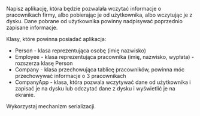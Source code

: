 Napisz aplikację, która będzie pozwalała wczytać informacje o pracownikach firmy, albo pobierając je od użytkownika, albo wczytując je z dysku. Dane pobrane od użytkownika powinny nadpisywać poprzednio zapisane informacje.

Klasy, które powinna posiadać aplikacja:

- Person - klasa reprezentująca osobę (imię nazwisko)
- Employee - klasa reprezentująca pracownika (imię, nazwisko, wypłata) - rozszerza klasę Person
- Company - klasa przechowująca tablicę pracowników, powinna móc przechowywać informacje o 3 pracownikach
- CompanyApp - klasa, która pozwala wczytywać dane od użytkownika i zapisać je na dysku lub odczytać dane z dysku i wyświetlić je na ekranie.


Wykorzystaj mechanizm serializacji.
